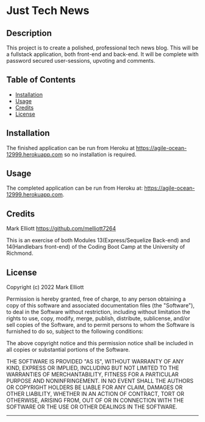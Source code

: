 # Just Tech News

## Description

This project is to create a polished, professional tech news blog. This will be a fullstack application, both front-end and back-end. It will be complete with password secured user-sessions, upvoting and comments.

## Table of Contents

- [Installation](#installation)
- [Usage](#usage)
- [Credits](#credits)
- [License](#license)

## Installation

The finished application can be run from Heroku at https://agile-ocean-12999.herokuapp.com so no installation is required.

## Usage

The completed application can be run from Heroku at: https://agile-ocean-12999.herokuapp.com.

## Credits

Mark Elliott https://github.com/melliott7264

This is an exercise of both Modules 13(Express/Sequelize Back-end) and 14(Handlebars front-end) of the Coding Boot Camp at the University of Richmond.

## License

Copyright (c) 2022 Mark Elliott

Permission is hereby granted, free of charge, to any person obtaining a copy
of this software and associated documentation files (the "Software"), to deal
in the Software without restriction, including without limitation the rights
to use, copy, modify, merge, publish, distribute, sublicense, and/or sell
copies of the Software, and to permit persons to whom the Software is
furnished to do so, subject to the following conditions:

The above copyright notice and this permission notice shall be included in all
copies or substantial portions of the Software.

THE SOFTWARE IS PROVIDED "AS IS", WITHOUT WARRANTY OF ANY KIND, EXPRESS OR
IMPLIED, INCLUDING BUT NOT LIMITED TO THE WARRANTIES OF MERCHANTABILITY,
FITNESS FOR A PARTICULAR PURPOSE AND NONINFRINGEMENT. IN NO EVENT SHALL THE
AUTHORS OR COPYRIGHT HOLDERS BE LIABLE FOR ANY CLAIM, DAMAGES OR OTHER
LIABILITY, WHETHER IN AN ACTION OF CONTRACT, TORT OR OTHERWISE, ARISING FROM,
OUT OF OR IN CONNECTION WITH THE SOFTWARE OR THE USE OR OTHER DEALINGS IN THE
SOFTWARE.

---
